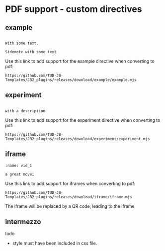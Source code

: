 # PDF support - custom directives

## example

```{example} Here is an example

With some text. 

```

```{aside} This is an aside
Sidenote with some text
```

Use this link to add support for the example directive when converting to pdf:  

```text
https://github.com/TUD-JB-Templates/JB2_plugins/releases/download/example/example.mjs
```

## experiment

```{experiment} this is an experiment

with a description

```

Use this link to add support for the experiment directive when converting to pdf:  

```text
https://github.com/TUD-JB-Templates/JB2_plugins/releases/download/experiment/experiment.mjs
```

## iframe 

```{iframe} https://www.youtube.com/embed/oL4-ipL62pQ?si=3G_VbzWoJ2cFF_A3
:name: vid_1

a great movei
```

Use this link to add support for iframes when converting to pdf:  

```text
https://github.com/TUD-JB-Templates/JB2_plugins/releases/download/iframe/iframe.mjs
```

The iframe will be replaced by a QR code, leading to the iframe

## intermezzo

todo

- style must have been included in css file.
